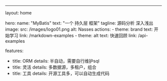 ---
layout: home

hero:
  name: "MyBatis"
  text: "一个 持久层 框架"
  tagline: 源码分析 深入浅出
  image:
    src: /images/logo01.png
    alt: Nasses
  actions:
    - theme: brand
      text: 开始学习
      link: /markdown-examples
    - theme: alt
      text: 快速回顾
      link: /api-examples

features:
  - title: ORM
    details: 半自动，需要自行维护sql
  - title: 灵活
    details: 多数据源，多租户，组合
  - title: 工具
    details: 开源工具多，可以自动生成代码



